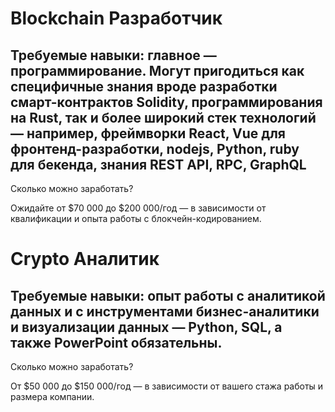 # Blockchain Разработчик

## Требуемые навыки: главное — программирование. Могут пригодиться как специфичные знания вроде разработки смарт-контрактов Solidity, программирования на Rust, так и более широкий стек технологий — например, фреймворки React, Vue для фронтенд-разработки, nodejs, Python, ruby для бекенда, знания REST API, RPC, GraphQL

Сколько можно заработать?

Ожидайте от $70 000 до $200 000/год — в зависимости от квалификации и опыта работы с блокчейн-кодированием.

# Crypto Аналитик

## Требуемые навыки: опыт работы с аналитикой данных и с инструментами бизнес-аналитики и визуализации данных — Python, SQL, а также PowerPoint обязательны.

Сколько можно заработать?

От $50 000 до $150 000/год — в зависимости от вашего стажа работы и размера компании.
